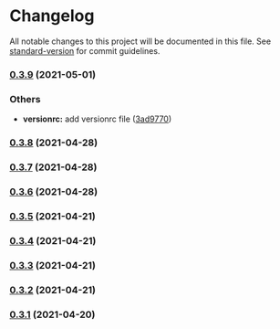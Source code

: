 # Changelog

All notable changes to this project will be documented in this file. See [standard-version](https://github.com/conventional-changelog/standard-version) for commit guidelines.

### [0.3.9](https://gitlab.internal.team-parallax.com/belwue/ffmpeg-webservice/compare/v0.3.8...v0.3.9) (2021-05-01)


### Others

* **versionrc:** add versionrc file ([3ad9770](https://gitlab.internal.team-parallax.com/belwue/ffmpeg-webservice/commit/3ad97709c1680631748ebf6a1c77c9e49f89422c))

### [0.3.8](https://gitlab.internal.team-parallax.com/belwue/ffmpeg-webservice/compare/v0.3.7...v0.3.8) (2021-04-28)

### [0.3.7](https://gitlab.internal.team-parallax.com/belwue/ffmpeg-webservice/compare/v0.3.6...v0.3.7) (2021-04-28)

### [0.3.6](https://gitlab.internal.team-parallax.com/belwue/ffmpeg-webservice/compare/v0.3.5...v0.3.6) (2021-04-28)

### [0.3.5](https://gitlab.internal.team-parallax.com/belwue/ffmpeg-webservice/compare/v0.3.3...v0.3.5) (2021-04-21)

### [0.3.4](https://gitlab.internal.team-parallax.com/belwue/ffmpeg-webservice/compare/v0.3.3...v0.3.4) (2021-04-21)

### [0.3.3](https://gitlab.internal.team-parallax.com/belwue/ffmpeg-webservice/compare/v0.3.2...v0.3.3) (2021-04-21)

### [0.3.2](https://gitlab.internal.team-parallax.com/belwue/ffmpeg-webservice/compare/v0.3.1...v0.3.2) (2021-04-21)

### [0.3.1](https://gitlab.internal.team-parallax.com/belwue/ffmpeg-webservice/compare/v0.3.0...v0.3.1) (2021-04-20)

